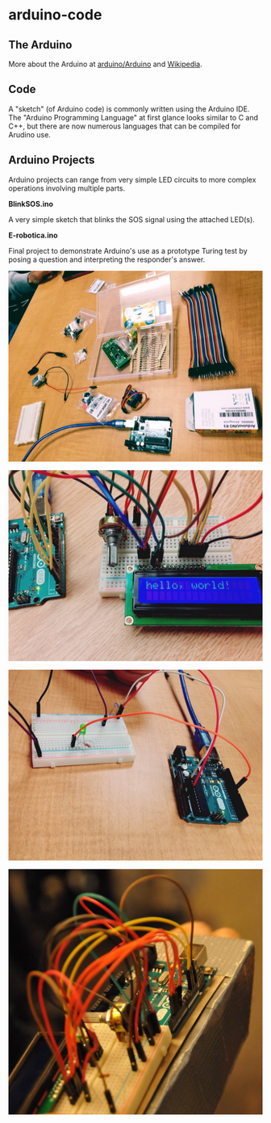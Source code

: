 # arduino-code

## The Arduino

More about the Arduino at [arduino/Arduino](https://github.com/arduino/Arduino) and [Wikipedia](https://en.wikipedia.org/wiki/Arduino).

## Code

A "sketch" (of Arduino code) is commonly written using the Arduino IDE. The "Arduino Programming Language" at first glance looks similar to C and C++, but there are now numerous languages that can be compiled for Arudino use. 


## Arduino Projects

Arduino projects can range from very simple LED circuits to more complex operations involving multiple parts.


**BlinkSOS.ino**

A very simple sketch that blinks the SOS signal using the attached LED(s).


**E-robotica.ino**

Final project to demonstrate Arduino's use as a prototype Turing test by posing a question and interpreting the responder's answer.

![Project](/images/arduino-parts.png?raw=true)

![](/images/hello-world.png?raw=true)

![](/images/light-sensor.jpg?raw=true)

![](/images/e-robotica.JPG?raw=true)
